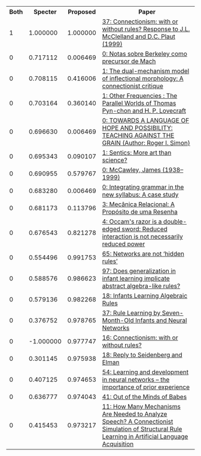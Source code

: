 <html><table><tr>
<th>Both</th>
<th>Specter</th>
<th>Proposed</th>
<th>Paper</th>
</tr>
<tr>
<td>1</td>
<td>1.000000</td>
<td>1.000000</td>
<td><a href="https://www.semanticscholar.org/paper/30bb9c55b77218d404112edab44559bf9bebca7d">37: Connectionism: with or without rules? Response to J.L. McClelland and D.C. Plaut (1999)</a></td>
</tr>
<tr>
<td>0</td>
<td>0.717112</td>
<td>0.006469</td>
<td><a href="https://www.semanticscholar.org/paper/4e6c56c192bf2f2b4b7f58141862ecdd57fc6f49">0: Notas sobre Berkeley como precursor de Mach</a></td>
</tr>
<tr>
<td>0</td>
<td>0.708115</td>
<td>0.416006</td>
<td><a href="https://www.semanticscholar.org/paper/7bb374ace59d56e52084045ef5a0b45b7989aa00">1: The dual-mechanism model of inflectional morphology: A connectionist critique</a></td>
</tr>
<tr>
<td>0</td>
<td>0.703164</td>
<td>0.360140</td>
<td><a href="https://www.semanticscholar.org/paper/1865a66c450f90cb54898c92fd9620c3f12c64cf">1: Other Frequencies : The Parallel Worlds of Thomas Pyn-chon and H. P. Lovecraft</a></td>
</tr>
<tr>
<td>0</td>
<td>0.696630</td>
<td>0.006469</td>
<td><a href="https://www.semanticscholar.org/paper/a71c2af9498d6d3ad21fece71c0f2e478dddfa9a">0: TOWARDS A LANGUAGE OF HOPE AND POSSIBILITY: TEACHING AGAINST THE GRAIN (Author: Roger I. Simon)</a></td>
</tr>
<tr>
<td>0</td>
<td>0.695343</td>
<td>0.090107</td>
<td><a href="https://www.semanticscholar.org/paper/7eee96d5794aaee12c35a4c1e39c8b5b3bea4f56">1: Sentics: More art than science?</a></td>
</tr>
<tr>
<td>0</td>
<td>0.690955</td>
<td>0.579767</td>
<td><a href="https://www.semanticscholar.org/paper/cf975e0cf7aec59dc87f9fdee1b804eae9fe175e">0: McCawley, James (1938–1999)</a></td>
</tr>
<tr>
<td>0</td>
<td>0.683280</td>
<td>0.006469</td>
<td><a href="https://www.semanticscholar.org/paper/499871785012c99c186c691cf3eabe122439abb9">0: Integrating grammar in the new syllabus: A case study</a></td>
</tr>
<tr>
<td>0</td>
<td>0.681173</td>
<td>0.113796</td>
<td><a href="https://www.semanticscholar.org/paper/ce5f9f78e37c2c87790343e8114ed67e09f53db3">3: Mecânica Relacional: A Propósito de uma Resenha</a></td>
</tr>
<tr>
<td>0</td>
<td>0.676543</td>
<td>0.821278</td>
<td><a href="https://www.semanticscholar.org/paper/115dbfaa78c8340fe72c45a335b6b7f7cd4cc389">4: Occam's razor is a double-edged sword: Reduced interaction is not necessarily reduced power</a></td>
</tr>
<tr>
<td>0</td>
<td>0.554496</td>
<td>0.991753</td>
<td><a href="https://www.semanticscholar.org/paper/e4d5301e9ac94572f6044c469b0633ccfed297ab">65: Networks are not ‘hidden rules’</a></td>
</tr>
<tr>
<td>0</td>
<td>0.588576</td>
<td>0.986623</td>
<td><a href="https://www.semanticscholar.org/paper/787e1077d2f4d8db1692aa3f37ed1cffacd2b07d">97: Does generalization in infant learning implicate abstract algebra-like rules?</a></td>
</tr>
<tr>
<td>0</td>
<td>0.579136</td>
<td>0.982268</td>
<td><a href="https://www.semanticscholar.org/paper/084d7c11ff27608ff0be73a2bef1b828816e18a5">18: Infants Learning Algebraic Rules</a></td>
</tr>
<tr>
<td>0</td>
<td>0.376752</td>
<td>0.978765</td>
<td><a href="https://www.semanticscholar.org/paper/f40a30e4af275f1e509a02da4b969ec7b9f6f816">37: Rule Learning by Seven-Month-Old Infants and Neural Networks</a></td>
</tr>
<tr>
<td>0</td>
<td>-1.000000</td>
<td>0.977747</td>
<td><a href="https://www.semanticscholar.org/paper/c819f16e866996b9d7c60b4cf93170fa5db8fc83">16: Connectionism: with or without rules?</a></td>
</tr>
<tr>
<td>0</td>
<td>0.301145</td>
<td>0.975938</td>
<td><a href="https://www.semanticscholar.org/paper/6542a18b6e9a7a9e53941dd51b20fe5228cb980c">18: Reply to Seidenberg and Elman</a></td>
</tr>
<tr>
<td>0</td>
<td>0.407125</td>
<td>0.974653</td>
<td><a href="https://www.semanticscholar.org/paper/6f4efd52a3710047401a75e48d780179e891f700">54: Learning and development in neural networks – the importance of prior experience</a></td>
</tr>
<tr>
<td>0</td>
<td>0.636777</td>
<td>0.974043</td>
<td><a href="https://www.semanticscholar.org/paper/83431dbf301e2ccc0adf7be7c0f3859993f91054">41: Out of the Minds of Babes</a></td>
</tr>
<tr>
<td>0</td>
<td>0.415453</td>
<td>0.973217</td>
<td><a href="https://www.semanticscholar.org/paper/a22ba7c62796fe9dfaa6cee8d3a84571b744aac8">11: How Many Mechanisms Are Needed to Analyze Speech? A Connectionist Simulation of Structural Rule Learning in Artificial Language Acquisition</a></td>
</tr>
</table></html>
